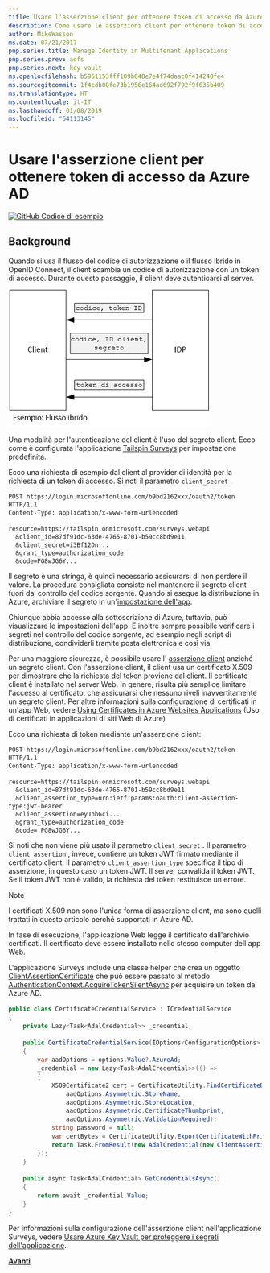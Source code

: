 ```yaml
---
title: Usare l'asserzione client per ottenere token di accesso da Azure AD
description: Come usare le asserzioni client per ottenere token di accesso da Azure AD.
author: MikeWasson
ms.date: 07/21/2017
pnp.series.title: Manage Identity in Multitenant Applications
pnp.series.prev: adfs
pnp.series.next: key-vault
ms.openlocfilehash: b5951153fff109b648e7e4f74daac0f414240fe4
ms.sourcegitcommit: 1f4cdb08fe73b1956e164ad692f792f9f635b409
ms.translationtype: HT
ms.contentlocale: it-IT
ms.lasthandoff: 01/08/2019
ms.locfileid: "54113145"
---
```

# <a name="use-client-assertion-to-get-access-tokens-from-azure-ad"></a>Usare l'asserzione client per ottenere token di accesso da Azure AD

[![GitHub](../_images/github.png) Codice di esempio][sample application]

## <a name="background"></a>Background

Quando si usa il flusso del codice di autorizzazione o il flusso ibrido in OpenID Connect, il client scambia un codice di autorizzazione con un token di accesso. Durante questo passaggio, il client deve autenticarsi al server.

![Segreto client](./images/client-secret.png)

Una modalità per l'autenticazione del client è l'uso del segreto client. Ecco come è configurata l'applicazione [Tailspin Surveys][Surveys] per impostazione predefinita.

Ecco una richiesta di esempio dal client al provider di identità per la richiesta di un token di accesso. Si noti il parametro `client_secret` .

```http
POST https://login.microsoftonline.com/b9bd2162xxx/oauth2/token HTTP/1.1
Content-Type: application/x-www-form-urlencoded

resource=https://tailspin.onmicrosoft.com/surveys.webapi
  &client_id=87df91dc-63de-4765-8701-b59cc8bd9e11
  &client_secret=i3Bf12Dn...
  &grant_type=authorization_code
  &code=PG8wJG6Y...
```

Il segreto è una stringa, è quindi necessario assicurarsi di non perdere il valore. La procedura consigliata consiste nel mantenere il segreto client fuori dal controllo del codice sorgente. Quando si esegue la distribuzione in Azure, archiviare il segreto in un'[impostazione dell'app][configure-web-app].

Chiunque abbia accesso alla sottoscrizione di Azure, tuttavia, può visualizzare le impostazioni dell'app. È inoltre sempre possibile verificare i segreti nel controllo del codice sorgente, ad esempio negli script di distribuzione, condividerli tramite posta elettronica e così via.

Per una maggiore sicurezza, è possibile usare l' [asserzione client] anziché un segreto client. Con l'asserzione client, il client usa un certificato X.509 per dimostrare che la richiesta del token proviene dal client. Il certificato client è installato nel server Web. In genere, risulta più semplice limitare l'accesso al certificato, che assicurarsi che nessuno riveli inavvertitamente un segreto client. Per altre informazioni sulla configurazione di certificati in un'app Web, vedere [Using Certificates in Azure Websites Applications][using-certs-in-websites] (Uso di certificati in applicazioni di siti Web di Azure)

Ecco una richiesta di token mediante un'asserzione client:

```http
POST https://login.microsoftonline.com/b9bd2162xxx/oauth2/token HTTP/1.1
Content-Type: application/x-www-form-urlencoded

resource=https://tailspin.onmicrosoft.com/surveys.webapi
  &client_id=87df91dc-63de-4765-8701-b59cc8bd9e11
  &client_assertion_type=urn:ietf:params:oauth:client-assertion-type:jwt-bearer
  &client_assertion=eyJhbGci...
  &grant_type=authorization_code
  &code= PG8wJG6Y...
```

Si noti che non viene più usato il parametro `client_secret` . Il parametro `client_assertion` , invece, contiene un token JWT firmato mediante il certificato client. Il parametro `client_assertion_type` specifica il tipo di asserzione, in questo caso un token JWT. Il server convalida il token JWT. Se il token JWT non è valido, la richiesta del token restituisce un errore.

> [!NOTE]
> I certificati X.509 non sono l'unica forma di asserzione client, ma sono quelli trattati in questo articolo perché supportati in Azure AD.

In fase di esecuzione, l'applicazione Web legge il certificato dall'archivio certificati. Il certificato deve essere installato nello stesso computer dell'app Web.

L'applicazione Surveys include una classe helper che crea un oggetto [ClientAssertionCertificate](/dotnet/api/microsoft.identitymodel.clients.activedirectory.clientassertioncertificate) che può essere passato al metodo [AuthenticationContext.AcquireTokenSilentAsync](/dotnet/api/microsoft.identitymodel.clients.activedirectory.authenticationcontext.acquiretokensilentasync) per acquisire un token da Azure AD.

```csharp
public class CertificateCredentialService : ICredentialService
{
    private Lazy<Task<AdalCredential>> _credential;

    public CertificateCredentialService(IOptions<ConfigurationOptions> options)
    {
        var aadOptions = options.Value?.AzureAd;
        _credential = new Lazy<Task<AdalCredential>>(() =>
        {
            X509Certificate2 cert = CertificateUtility.FindCertificateByThumbprint(
                aadOptions.Asymmetric.StoreName,
                aadOptions.Asymmetric.StoreLocation,
                aadOptions.Asymmetric.CertificateThumbprint,
                aadOptions.Asymmetric.ValidationRequired);
            string password = null;
            var certBytes = CertificateUtility.ExportCertificateWithPrivateKey(cert, out password);
            return Task.FromResult(new AdalCredential(new ClientAssertionCertificate(aadOptions.ClientId, new X509Certificate2(certBytes, password))));
        });
    }

    public async Task<AdalCredential> GetCredentialsAsync()
    {
        return await _credential.Value;
    }
}
```

Per informazioni sulla configurazione dell'asserzione client nell'applicazione Surveys, vedere [Usare Azure Key Vault per proteggere i segreti dell'applicazione][key vault].

[**Avanti**][key vault]

<!-- links -->

[configure-web-app]: /azure/app-service-web/web-sites-configure/
[azure-management-portal]: https://portal.azure.com
[asserzione client]: https://tools.ietf.org/html/rfc7521
[key vault]: key-vault.md
[Setup-KeyVault]: https://github.com/mspnp/multitenant-saas-guidance/blob/master/scripts/Setup-KeyVault.ps1
[Surveys]: tailspin.md
[using-certs-in-websites]: https://azure.microsoft.com/blog/using-certificates-in-azure-websites-applications/

[sample application]: https://github.com/mspnp/multitenant-saas-guidance
